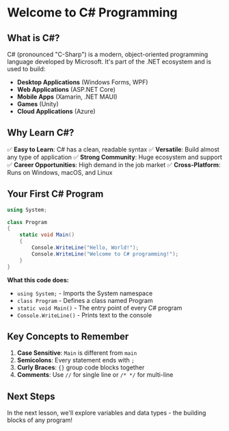 # Welcome to C# Programming

## What is C#?

C# (pronounced "C-Sharp") is a modern, object-oriented programming language developed by Microsoft. It's part of the .NET ecosystem and is used to build:

- **Desktop Applications** (Windows Forms, WPF)
- **Web Applications** (ASP.NET Core)
- **Mobile Apps** (Xamarin, .NET MAUI)
- **Games** (Unity)
- **Cloud Applications** (Azure)

## Why Learn C#?

✅ **Easy to Learn**: C# has a clean, readable syntax
✅ **Versatile**: Build almost any type of application
✅ **Strong Community**: Huge ecosystem and support
✅ **Career Opportunities**: High demand in the job market
✅ **Cross-Platform**: Runs on Windows, macOS, and Linux

## Your First C# Program

```csharp
using System;

class Program
{
    static void Main()
    {
        Console.WriteLine("Hello, World!");
        Console.WriteLine("Welcome to C# programming!");
    }
}
```

**What this code does:**
- `using System;` - Imports the System namespace
- `class Program` - Defines a class named Program
- `static void Main()` - The entry point of every C# program
- `Console.WriteLine()` - Prints text to the console

## Key Concepts to Remember

1. **Case Sensitive**: `Main` is different from `main`
2. **Semicolons**: Every statement ends with `;`
3. **Curly Braces**: `{}` group code blocks together
4. **Comments**: Use `//` for single line or `/* */` for multi-line

## Next Steps

In the next lesson, we'll explore variables and data types - the building blocks of any program!